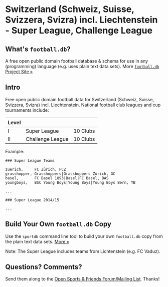 # Switzerland (Schweiz, Suisse, Svizzera, Svizra) incl. Liechtenstein - Super League, Challenge League

## What's `football.db`?

A free open public domain football database & schema
for use in any (programming) language (e.g. uses plain text data sets).
More [`football.db` Project Site »](http://openfootball.github.io)

## Intro

Free open public domain football data for Switzerland (Schweiz, Suisse, Svizzera, Svizra)
incl. Liechtenstein.
National football club leagues and cup tournaments include:

| Level |                                |            |
| ----- | ------------------------------ | ---------- |
| I     |  Super League                  |  10 Clubs  |
| II    |  Challenge League              |  10 Clubs  | 


Example:

~~~
### Super League Teams

zuerich,     FC Zürich, FCZ
grasshopper, Grasshoppers|Grasshoppers Zürich, GC
basel,       FC Basel 1893|Basel|FC Basel, BAS
youngboys,   BSC Young Boys|Young Boys|Young Boys Bern, YB

...
~~~

~~~
### Super League 2014/15

...
~~~


## Build Your Own `football.db` Copy

Use the `sportdb` command line tool to build your own `football.db` copy
from the plain text data sets. [More »](http://openfootball.github.io/build.html)


Note:  The Super League includes teams from Lichtenstein (e.g. FC Vaduz).


## Questions? Comments?

Send them along to the
[Open Sports & Friends Forum/Mailing List](http://groups.google.com/group/opensport).
Thanks!

